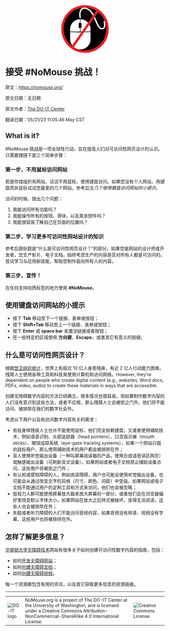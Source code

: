 <img src="./nomouse150.png" alt="内部是一个鼠标，外部是一个红色的圆形和斜线，表示不用鼠标" width="150" height="150" style="display: block; margin: 0 auto;">

# 接受 \#NoMouse 挑战！

原文：*https://nomouse.org/*

原文日期：无日期

原文作者：[The DO-IT Center](http://uw.edu/doit)

翻译日期：05/21/23 11:05:46 May CST

## What is it?

\#NoMouse 挑战是一项全球性行动，旨在提高人们对可访问性网页设计的认识。只需要跟随下面三个简单步骤：

### 第一步，不用鼠标访问网站

若是你或组织有网站，试试不用鼠标，使用键盘访问。如果您没有个人网站，用键盘而非鼠标试试您最爱的几个网站。参考后文*几个使用键盘访问网站的小提示*。

访问的时候，提出几个问题：
1. 我能访问所有功能吗？
2. 我能操作所有的按钮、滑块，以及其余控件吗？
3. 我能很容易了解自己在页面的位置吗？

### 第二步，学习更多可访问性网站设计的知识

参考后面标题是“什么是可访问性网页设计？”的部分。如果您是网站的设计师或开发者，您生产影片、电子文档，始终考虑生产的内容是否对所有人都是可访问的。尝试学习与应用新技能，帮助您制作面向所有人的内容。

### 第三步，宣传！

在任何支持哈西标签的地方使用 **\#NoMouse**。

## 使用键盘访问网站的小提示

- 按下 **Tab** 移动至下一个链接、表单或按钮；
- 按下 **Shift+Tab** 移动至上一个链接、表单或按钮；
- 按下 **Enter** 或 **space bar** 来激活链接或者按钮；
- 在一些特定的区域使用 **方向键**、**Escape**，或者其它有意义的按键。

## 什么是可访问性网页设计？

根据[世卫组织统计](http://www.who.int/disabilities/world_report/2011/en/index.html)，世界上有超过 10 亿人身患残疾，有近 2 亿人行动能力困难。残障人士使用各种工具和科技来使用计算机和访问网络。However, they're dependent on people who create digital content (e.g., websites, Word docs, PDFs, video, audio) to create these materials in ways that are accessible.

创建无障碍数字内容的方法已经确立，很多情况也很容易。但如果制作数字内容的人们没有意识到这些方法，或者不应用，那么残障人士会被拒之门外，他们将不能访问、被排除在我们的数字社会外。

考虑以下用户以及和访问数字内容有关的需求：
- 有些身体残疾人士也许不能使用鼠标，他们完全依赖键盘，又或者使用辅助技术，例如语音识别、头部追踪器（head pointers）、口含指示棒（mouth sticks）、眼球追踪系统（eye-gaze tracking systems）。如果一个网站只面向鼠标用户，那么使用辅助技术的用户都会被排除在外；
- 盲人使用听觉输出设备（一种叫屏幕阅读器的产品，使用合成语音读区网页）或触感输出设备（可刷新盲文设备）。如果网站或者电子文档禁止辅助设备访问，这些用户将被拒之门外；
- 有认知或感知障碍的人，例如阅读障碍，用户也可能会使用听觉输出设备，也可能会从通过改变文字的风格（尺寸、颜色、间距）中受益。如果网站或电子文档不能通过用户的定制工具和方式来访问，他们也会被忽略；
- 低视力人群可能使用屏幕放大器来放大屏幕的一部分，或者他们会在浏览器偏好里改变默认字体大小。如果网站在放大之后样式被破坏，变得无法阅读，这些人也会被排除在外；
- 失聪或者听力障碍的人们不能访问音频内容，如果音频没有转录、视频没有字幕，这些用户也将被排除在外。

## 怎样了解更多信息？

[华盛顿大学无障碍技术](http://uw.edu/accessibility)网站有很多关于如何创建可访问性数字内容的指南，包括：
- 如何[开发无障碍网站](http://uw.edu/accessibility/web/)；
- 如何[创建无障碍文档](http://uw.edu/accessibility/documents)；
- 如何[创建无障碍视频](http://uw.edu/accessibility/videos)。

每一个资源都包含有用的资讯，以及其它获取更多信息的资源链接。

---

<table>
	<tr>
		<td><img src="https://nomouse.org/images/doit250.png" alt="DO-IT logo" /></td>
		<td>NoMouse.org is a project of The DO-IT Center at the University of Washington, and is licensed under a Creative Commons Attribution-NonCommercial-ShareAlike 4.0 International License.</td>
		<td><img src="https://i.creativecommons.org/l/by-nc-sa/4.0/88x31.png" alt="Creative Commons License" /></td>
	</tr>
</table>


